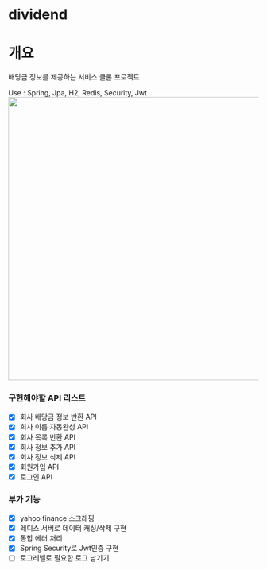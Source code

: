 # dividend

# 개요 
배당금 정보를 제공하는 서비스 클론 프로젝트

Use : Spring, Jpa, H2, Redis, Security, Jwt
<img src="https://github.com/Leegeonmin/dividend/assets/74194550/c57a9d28-ebea-47ef-990c-f403fbf6c362.png"  width="750" height="570"/>
### 구현해야할 API 리스트
- [x] 회사 배당금 정보 반환 API
- [x] 회사 이름 자동완성 API
- [x] 회사 목록 반환 API
- [x] 회사 정보 추가 API
- [x] 회사 정보 삭제 API
- [x] 회원가입 API
- [x] 로그인 API

### 부가 기능
- [x]  yahoo finance 스크래핑
- [x]  레디스 서버로 데이터 캐싱/삭제 구현
- [x]  통합 에러 처리
- [x]  Spring Security로 Jwt인증 구현
- [ ]  로그레벨로 필요한 로그 남기기
